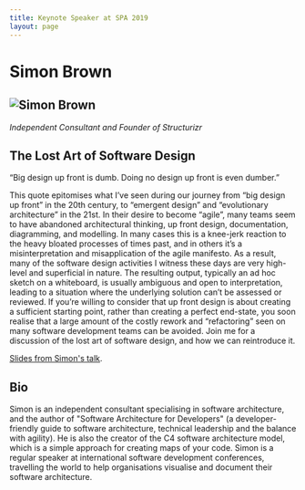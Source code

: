 ```yaml
---
title: Keynote Speaker at SPA 2019
layout: page
---
```


# Simon Brown

## <img src="{{ '/images/keynote_speakers/simon-brown.jpg' | relative_url }}" alt="Simon Brown" />

*Independent Consultant and Founder of Structurizr*

## The Lost Art of Software Design

<p>“Big design up front is dumb. Doing no design up front is even dumber.” </p>
<p>This quote epitomises what I’ve seen during our journey from “big design up front” in the 20th century, to “emergent design” and “evolutionary architecture” in the 21st. In their desire to become “agile”, many teams seem to have abandoned architectural thinking, up front design, documentation, diagramming, and modelling. In many cases this is a knee-jerk reaction to the heavy bloated processes of times past, and in others it’s a misinterpretation and misapplication of the agile manifesto. As a result, many of the software design activities I witness these days are very high-level and superficial in nature. The resulting output, typically an ad hoc sketch on a whiteboard, is usually ambiguous and open to interpretation, leading to a situation where the underlying solution can’t be assessed or reviewed. If you’re willing to consider that up front design is about creating a sufficient starting point, rather than creating a perfect end-state, you soon realise that a large amount of the costly rework and “refactoring” seen on many software development teams can be avoided. Join me for a discussion of the lost art of software design, and how we can reintroduce it.</p>

<p><a href="https://s3.amazonaws.com/static.codingthearchitecture.com/presentations/bcsspa2019-the-lost-art-of-software-design.pdf">Slides from Simon's talk</a>.</p>

## Bio 

<p>Simon is an independent consultant specialising in software architecture, and the author of "Software Architecture for Developers" (a developer-friendly guide to software architecture, technical leadership and the balance with agility). He is also the creator of the C4 software architecture model, which is a simple approach for creating maps of your code. Simon is a regular speaker at international software development conferences, travelling the world to help organisations visualise and document their software architecture.</p>

